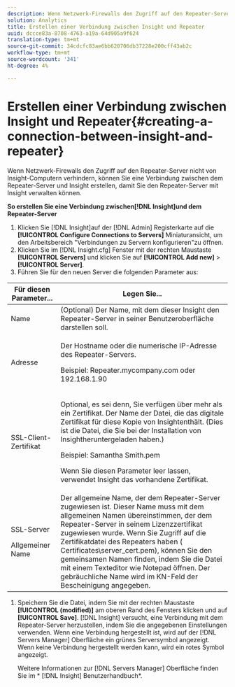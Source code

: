 ```yaml
---
description: Wenn Netzwerk-Firewalls den Zugriff auf den Repeater-Server nicht von Insight-Computern verhindern, können Sie eine Verbindung zwischen dem Repeater-Server und Insight erstellen, damit Sie den Repeater-Server mit Insight verwalten können.
solution: Analytics
title: Erstellen einer Verbindung zwischen Insight und Repeater
uuid: dccce83a-8708-4763-a19a-64d905a9f624
translation-type: tm+mt
source-git-commit: 34cdcfc83ae6bb620706db37228e200cff43ab2c
workflow-type: tm+mt
source-wordcount: '341'
ht-degree: 4%

---
```



# Erstellen einer Verbindung zwischen Insight und Repeater{#creating-a-connection-between-insight-and-repeater}

Wenn Netzwerk-Firewalls den Zugriff auf den Repeater-Server nicht von Insight-Computern verhindern, können Sie eine Verbindung zwischen dem Repeater-Server und Insight erstellen, damit Sie den Repeater-Server mit Insight verwalten können.

**So erstellen Sie eine Verbindung zwischen[!DNL Insight]und dem Repeater-Server**

1. Klicken Sie [!DNL Insight]auf der [!DNL Admin] Registerkarte auf die **[!UICONTROL Configure Connections to Servers]** Miniaturansicht, um den Arbeitsbereich &quot;Verbindungen zu Servern konfigurieren&quot;zu öffnen.
1. Klicken Sie im [!DNL Insight.cfg] Fenster mit der rechten Maustaste **[!UICONTROL Servers]** und klicken Sie auf **[!UICONTROL Add new]** > **[!UICONTROL Server]**.
1. Führen Sie für den neuen Server die folgenden Parameter aus:

<table id="table_DD79587255134B5A888A0F57CF10E5B0"> 
 <thead> 
  <tr> 
   <th colname="col1" class="entry"> Für diesen Parameter... </th> 
   <th colname="col2" class="entry"> Legen Sie... </th> 
  </tr> 
 </thead>
 <tbody> 
  <tr> 
   <td colname="col1"> Name </td> 
   <td colname="col2">(Optional) Der Name, mit dem dieser <span class="keyword"> Insight</span> den Repeater-Server in seiner Benutzeroberfläche darstellen soll. </td> 
  </tr> 
  <tr> 
   <td colname="col1"> Adresse </td> 
   <td colname="col2"> <p>Der Hostname oder die numerische IP-Adresse des Repeater-Servers. </p> <p>Beispiel: <span class="filepath"> Repeater.mycompany.com</span> oder 192.168.1.90 </p> </td> 
  </tr> 
  <tr> 
   <td colname="col1"> SSL-Client-Zertifikat </td> 
   <td colname="col2"> <p>Optional, es sei denn, Sie verfügen über mehr als ein Zertifikat. Der Name der Datei, die das digitale Zertifikat für diese Kopie von <span class="keyword"> Insight</span>enthält. (Dies ist die Datei, die Sie bei der Installation von <span class="keyword"> Insight</span>heruntergeladen haben.) </p> <p>Beispiel: <span class="filepath"> Samantha Smith.pem</span></p> <p>Wenn Sie diesen Parameter leer lassen, verwendet <span class="keyword"> Insight</span> das vorhandene Zertifikat. </p> </td> 
  </tr> 
  <tr> 
   <td colname="col1"> <p>SSL-Server </p> <p>Allgemeiner Name </p> </td> 
   <td colname="col2">Der allgemeine Name, der dem Repeater-Server zugewiesen ist. Dieser Name muss mit dem allgemeinen Namen übereinstimmen, der dem Repeater-Server in seinem Lizenzzertifikat zugewiesen wurde. Wenn Sie Zugriff auf die Zertifikatdatei des Repeaters haben (<span class="filepath"> Certificates\server_cert.pem</span>), können Sie den gemeinsamen Namen finden, indem Sie die Datei mit einem Texteditor wie Notepad öffnen. Der gebräuchliche Name wird im KN-Feld der Bescheinigung angegeben. </td> 
  </tr> 
 </tbody> 
</table>

1. Speichern Sie die Datei, indem Sie mit der rechten Maustaste **[!UICONTROL (modified)]** am oberen Rand des Fensters klicken und auf **[!UICONTROL Save]**. [!DNL Insight] versucht, eine Verbindung mit dem Repeater-Server herzustellen, indem Sie die angegebenen Einstellungen verwenden. Wenn eine Verbindung hergestellt ist, wird auf der [!DNL Servers Manager] Oberfläche ein grünes Serversymbol angezeigt. Wenn keine Verbindung hergestellt werden kann, wird ein rotes Symbol angezeigt.

   Weitere Informationen zur [!DNL Servers Manager] Oberfläche finden Sie im * [!DNL Insight] Benutzerhandbuch*.

